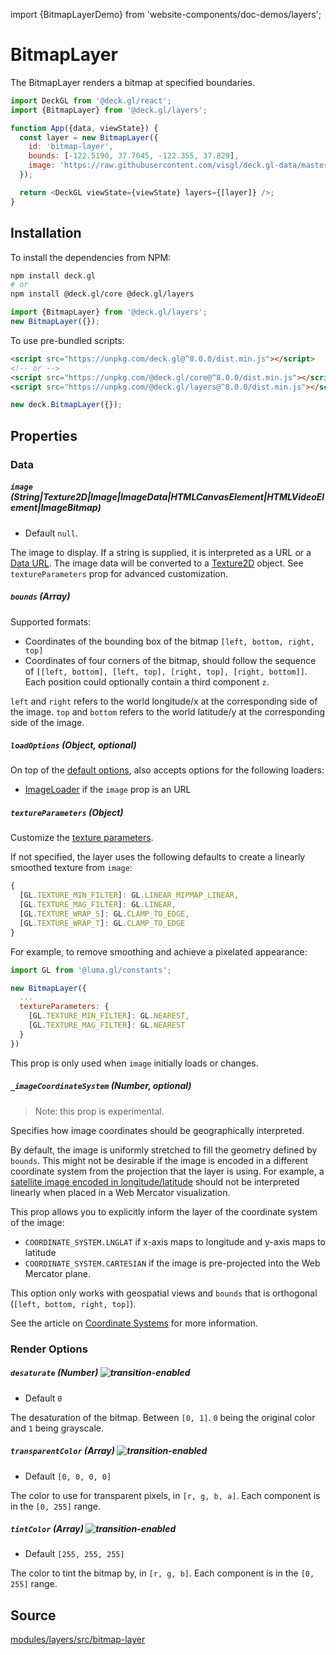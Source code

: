 import {BitmapLayerDemo} from 'website-components/doc-demos/layers';

<BitmapLayerDemo />

# BitmapLayer

The BitmapLayer renders a bitmap at specified boundaries.

```js
import DeckGL from '@deck.gl/react';
import {BitmapLayer} from '@deck.gl/layers';

function App({data, viewState}) {
  const layer = new BitmapLayer({
    id: 'bitmap-layer',
    bounds: [-122.5190, 37.7045, -122.355, 37.829],
    image: 'https://raw.githubusercontent.com/visgl/deck.gl-data/master/website/sf-districts.png'
  });

  return <DeckGL viewState={viewState} layers={[layer]} />;
}
```


## Installation

To install the dependencies from NPM:

```bash
npm install deck.gl
# or
npm install @deck.gl/core @deck.gl/layers
```

```js
import {BitmapLayer} from '@deck.gl/layers';
new BitmapLayer({});
```

To use pre-bundled scripts:

```html
<script src="https://unpkg.com/deck.gl@^8.0.0/dist.min.js"></script>
<!-- or -->
<script src="https://unpkg.com/@deck.gl/core@^8.0.0/dist.min.js"></script>
<script src="https://unpkg.com/@deck.gl/layers@^8.0.0/dist.min.js"></script>
```

```js
new deck.BitmapLayer({});
```


## Properties

### Data

##### `image` (String|Texture2D|Image|ImageData|HTMLCanvasElement|HTMLVideoElement|ImageBitmap)

- Default `null`.

The image to display. If a string is supplied, it is interpreted as a URL or a [Data URL](https://developer.mozilla.org/en-US/docs/Web/HTTP/Basics_of_HTTP/Data_URIs). The image data will be converted to a [Texture2D](https://luma.gl/docs/api-reference/webgl/texture-2d) object. See `textureParameters` prop for advanced customization.

##### `bounds` (Array)

Supported formats:

- Coordinates of the bounding box of the bitmap `[left, bottom, right, top]`
- Coordinates of four corners of the bitmap, should follow the sequence of `[[left, bottom], [left, top], [right, top], [right, bottom]]`. Each position could optionally contain a third component `z`.

`left` and `right` refers to the world longitude/x at the corresponding side of the image.
`top` and `bottom` refers to the world latitude/y at the corresponding side of the image.

##### `loadOptions` (Object, optional)

On top of the [default options](/docs/api-reference/core/layer.md#loadoptions), also accepts options for the following loaders:

- [ImageLoader](https://loaders.gl/modules/images/docs/api-reference/image-loader) if the `image` prop is an URL

##### `textureParameters` (Object)

Customize the [texture parameters](https://developer.mozilla.org/en-US/docs/Web/API/WebGLRenderingContext/texParameter).

If not specified, the layer uses the following defaults to create a linearly smoothed texture from `image`:

```js
{
  [GL.TEXTURE_MIN_FILTER]: GL.LINEAR_MIPMAP_LINEAR,
  [GL.TEXTURE_MAG_FILTER]: GL.LINEAR,
  [GL.TEXTURE_WRAP_S]: GL.CLAMP_TO_EDGE,
  [GL.TEXTURE_WRAP_T]: GL.CLAMP_TO_EDGE
}
```

For example, to remove smoothing and achieve a pixelated appearance:

```js
import GL from '@luma.gl/constants';

new BitmapLayer({
  ...
  textureParameters: {
    [GL.TEXTURE_MIN_FILTER]: GL.NEAREST,
    [GL.TEXTURE_MAG_FILTER]: GL.NEAREST
  }
})
```

This prop is only used when `image` initially loads or changes.

##### `_imageCoordinateSystem` (Number, optional)

> Note: this prop is experimental.

Specifies how image coordinates should be geographically interpreted.

By default, the image is uniformly stretched to fill the geometry defined by `bounds`. This might not be desirable if the image is encoded in a different coordinate system from the projection that the layer is using. For example, a [satellite image encoded in longitude/latitude](https://en.wikipedia.org/wiki/File:Whole_world_-_land_and_oceans_12000.jpg) should not be interpreted linearly when placed in a Web Mercator visualization.

This prop allows you to explicitly inform the layer of the coordinate system of the image:

- `COORDINATE_SYSTEM.LNGLAT` if x-axis maps to longitude and y-axis maps to latitude
- `COORDINATE_SYSTEM.CARTESIAN` if the image is pre-projected into the Web Mercator plane.

This option only works with geospatial views and `bounds` that is orthogonal (`[left, bottom, right, top]`).

See the article on [Coordinate Systems](/docs/developer-guide/coordinate-systems.md) for more information.


### Render Options

##### `desaturate` (Number) ![transition-enabled](https://img.shields.io/badge/transition-enabled-green.svg?style=flat-square")

- Default `0`

The desaturation of the bitmap. Between `[0, 1]`. `0` being the original color and `1` being grayscale.

##### `transparentColor` (Array) ![transition-enabled](https://img.shields.io/badge/transition-enabled-green.svg?style=flat-square")

- Default `[0, 0, 0, 0]`

The color to use for transparent pixels, in `[r, g, b, a]`. Each component is in the `[0, 255]` range.

##### `tintColor` (Array) ![transition-enabled](https://img.shields.io/badge/transition-enabled-green.svg?style=flat-square")

- Default `[255, 255, 255]`

The color to tint the bitmap by, in `[r, g, b]`. Each component is in the `[0, 255]` range.


## Source

[modules/layers/src/bitmap-layer](https://github.com/visgl/deck.gl/tree/master/modules/layers/src/bitmap-layer)
